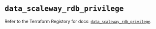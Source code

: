 # `data_scaleway_rdb_privilege`

Refer to the Terraform Registory for docs: [`data_scaleway_rdb_privilege`](https://registry.terraform.io/providers/scaleway/scaleway/2.17.0/docs/data-sources/rdb_privilege).
